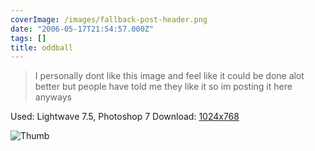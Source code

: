 ```yaml
---
coverImage: /images/fallback-post-header.png
date: "2006-05-17T21:54:57.000Z"
tags: []
title: oddball
---
```


> I personally dont like this image and feel like it could be done alot better but people have told me they like it so im posting it here anyways

Used: Lightwave 7.5, Photoshop 7
Download: [1024x768](https://www.mikecann.co.uk/Images/Art-Full/oddball.jpg)

![Thumb](https://www.mikecann.co.uk/Images/Art-Thumbs/oddball.gif "Thumb")
